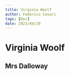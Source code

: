 ```yaml
---
title: Virginia Woolf
author: Federico Cesari 
tags: [Doc]
date: 2023/04/20
---
```

# Virginia Woolf


## Mrs Dalloway
